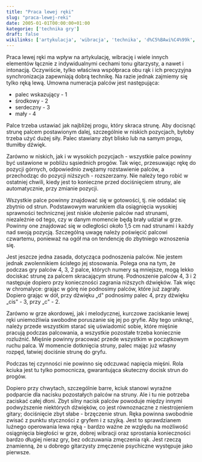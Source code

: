 ```yaml
---
title: "Praca lewej ręki"
slug: "praca-lewej-reki"
date: 2005-01-01T00:00:00+01:00
kategorie: ['technika gry']
draft: false
wikilinks: ['artykulacja', 'wibracja', 'technika', 'd%C5%BAwi%C4%99k', 'Grafika:NutyPracaLewejReki01.png', 'gra_akordowa']
---
```

Praca lewej ręki ma wpływ na artykulację<!-- link nie odnosił się do niczego -->,
wibrację<!-- link nie odnosił się do niczego --> i wiele innych elementów łącznie z
indywidualnymi cechami tonu gitarzysty, a nawet i intonacją. Oczywiście,
tylko właściwa współpraca obu rąk i ich precyzyjna synchronizacja
zapewniają dobrą technikę<!-- link nie odnosił się do niczego -->. Na razie jednak
zajmiemy się tylko ręką lewą. Umowna numeracja palców jest następująca:

  - palec wskazujący - 1
  - środkowy - 2
  - serdeczny - 3
  - mały - 4

Palce trzeba ustawiać jak najbliżej progu, który skraca strunę. Aby
docisnąć strunę palcem postawionym dalej, szczególnie w niskich
pozycjach, byłoby trzeba użyć dużej siły. Palec stawiany zbyt blisko lub
na samym progu, tłumiłby dźwięk<!-- link nie odnosił się do niczego -->.

Zarówno w niskich, jak i w wysokich pozycjach - wszystkie palce powinny
być ustawione w pobliżu sąsiednich progów. Tak więc, przesuwając rękę do
pozycji górnych, odpowiednio zwężamy rozstawienie palców, a przechodząc
do pozycji niższych - rozszerzamy. Nie należy tego robić w ostatniej
chwili, kiedy jest to konieczne przed dociśnięciem struny, ale
automatycznie, przy zmianie pozycji.

Wszystkie palce powinny znajdować się w gotowości, tj. nie oddalać się
zbytnio od strun. Podstawowym warunkiem dla osiągnięcia wysokiej
sprawności technicznej jest niskie ułożenie palców nad strunami,
niezależnie od tego, czy w danym momencie będą brały udział w grze.
Powinny one znajdować się w odległości około 1,5 cm nad strunami i każdy
nad swoją pozycją. Szczególną uwagę należy poświęcić palcowi czwartemu,
ponieważ na ogół ma on tendencję do zbytniego wznoszenia się.

Jest jeszcze jedna zasada, dotycząca podnoszenia palców. Nie jestem
jednak zwolennikiem ścisłego jej stosowania. Polega ona na tym, że
podczas gry palców 4, 3, 2 palce, których numery są mniejsze, mogą lekko
dociskać strunę za palcem skracającym strunę. Podnoszenie palców 4, 3 i
2 następuje dopiero przy konieczności zagrania niższych dźwięków. Tak
więc w chromalyce: grając w górę nie podnosimy palców, które już
zagrały. Dopiero grając w dół, przy dźwięku „d" podnosimy palec 4, przy
dźwięku „cis" - 3, przy „c" - 2.



Zarówno w grze akordowej<!-- link nie odnosił się do niczego -->, jak i melodycznej,
kurczowe zaciskanie lewej ręki uniemożliwia swobodne poruszanie się jej
po gryfie. Aby tego uniknąć, należy przede wszystkim starać się
uświadomić sobie, które mięśnie pracują podczas palcowania, a wszystkie
pozostałe trzeba koniecznie rozluźnić. Mięśnie powinny pracować przede
wszystkim w początkowym ruchu palca. W momencie dotknięcia struny, palec
mając już własny rozpęd, łatwiej dociśnie strunę do gryfu.

Podczas tej czynności nie powinno się odczuwać napięcia mięśni. Rola
kciuka jest tu tylko pomocnicza, gwarantująca skuteczny docisk strun do
progów.

Dopiero przy chwytach, szczególnie barre, kciuk stanowi wyraźne
podparcie dla nacisku pozostałych palców na struny. Ale i tu nie
potrzeba zaciskać całej dłoni. Zbyt silny nacisk palców powoduje między
innymi podwyższenie niektórych dźwięków, co jest równoznaczne z
niestrojeniem gitary; dociśnięcie zbyt słabe - brzęczenie strun. Ręka
powinna swobodnie zwisać z punktu styczności z gryfem i z szyjką. Jest
to sprawdzianem luźnego operowania lewa ręką - bardzo ważne ze względu
na możliwość osiągnięcia biegłości w grze, dobrej wibracji oraz
sprostania konieczności bardzo długiej nieraz gry, bez odczuwania
zmęczenia rąk. Jest rzeczą znamienną, że u dobrego gitarzysty zmęczenie
psychiczne występuje jako pierwsze.

